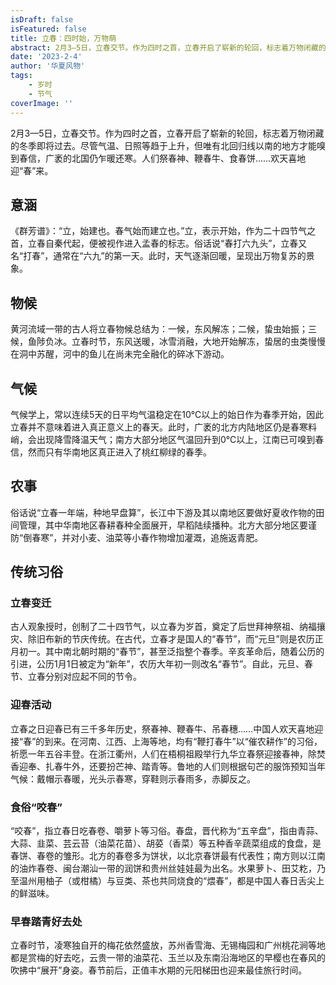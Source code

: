 ```yaml
---
isDraft: false
isFeatured: false
title: 立春：四时始，万物萌
abstract: 2月3—5日，立春交节。作为四时之首，立春开启了崭新的轮回，标志着万物闭藏的冬季即将过去。
date: '2023-2-4'
author: '华夏风物'
tags:
    - 岁时
    - 节气
coverImage: ''
---
```


2月3—5日，立春交节。作为四时之首，立春开启了崭新的轮回，标志着万物闭藏的冬季即将过去。尽管气温、日照等趋于上升，但唯有北回归线以南的地方才能嗅到春信，广袤的北国仍乍暖还寒。人们祭春神、鞭春牛、食春饼……欢天喜地迎“春”来。

## 意涵

《群芳谱》：“立，始建也。春气始而建立也。”立，表示开始，作为二十四节气之首，立春自秦代起，便被视作进入孟春的标志。俗话说“春打六九头”，立春又名“打春”，通常在“六九”的第一天。此时，天气逐渐回暖，呈现出万物复苏的景象。

## 物候

黄河流域一带的古人将立春物候总结为：一候，东风解冻；二候，蛰虫始振；三候，鱼陟负冰。立春时节，东风送暖，冰雪消融，大地开始解冻，蛰居的虫类慢慢在洞中苏醒，河中的鱼儿在尚未完全融化的碎冰下游动。

## 气候

气候学上，常以连续5天的日平均气温稳定在10℃以上的始日作为春季开始，因此立春并不意味着进入真正意义上的春天。此时，广袤的北方内陆地区仍是春寒料峭，会出现降雪降温天气；南方大部分地区气温回升到0℃以上，江南已可嗅到春信，然而只有华南地区真正进入了桃红柳绿的春季。

## 农事

俗话说“立春一年端，种地早盘算”，长江中下游及其以南地区要做好夏收作物的田间管理，其中华南地区春耕春种全面展开，早稻陆续播种。北方大部分地区要谨防“倒春寒”，并对小麦、油菜等小春作物增加灌溉，追施返青肥。

## 传统习俗

### 立春变迁

古人观象授时，创制了二十四节气，以立春为岁首，奠定了后世拜神祭祖、纳福攘灾、除旧布新的节庆传统。在古代，立春才是国人的“春节”，而“元旦”则是农历正月初一。其中南北朝时期的“春节”，甚至泛指整个春季。辛亥革命后，随着公历的引进，公历1月1日被定为“新年”，农历大年初一则改名“春节”。自此，元旦、春节、立春分别对应起不同的节令。

### 迎春活动

立春之日迎春已有三千多年历史，祭春神、鞭春牛、吊春穗……中国人欢天喜地迎接“春”的到来。在河南、江西、上海等地，均有“鞭打春牛”以“催农耕作”的习俗，祈愿一年五谷丰登。在浙江衢州，人们在梧桐祖殿举行九华立春祭迎接春神，除焚香迎奉、扎春牛外，还要扮芒神、踏青等。鲁地的人们则根据句芒的服饰预知当年气候：戴帽示春暖，光头示春寒，穿鞋则示春雨多，赤脚反之。

### 食俗“咬春”

“咬春”，指立春日吃春卷、嚼萝卜等习俗。春盘，晋代称为“五辛盘”，指由青蒜、大蒜、韭菜、芸云苔（油菜花苗）、胡荽（香菜）等五种香辛蔬菜组成的食盘，是春饼、春卷的雏形。北方的春卷多为饼状，以北京春饼最有代表性；南方则以江南的油炸春卷、闽台潮汕一带的润饼和贵州丝娃娃最为出名。水果萝卜、田艾籺，乃至温州用柚子（或柑橘）与豆类、茶也共同烧食的“煨春”，都是中国人春日舌尖上的鲜滋味。

### 早春踏青好去处

立春时节，凌寒独自开的梅花依然盛放，苏州香雪海、无锡梅园和广州桃花涧等地都是赏梅的好去吃，云贵一带的油菜花、玉兰以及东南沿海地区的早樱也在春风的吹拂中“展开”身姿。春节前后，正值丰水期的元阳梯田也迎来最佳旅行时间。
